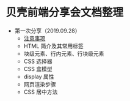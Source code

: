 # 贝壳前端分享会文档整理


* 第一次分享（2019.09.28）
  * [注意事项](./1st/注意事项.md)
  * HTML 简介及其常用标签
  * 块级元素、行内元素、行块级元素
  * CSS 选择器
  * CSS 盒模型
  * display 属性
  * 网页渲染步骤
  * CSS 居中方法
